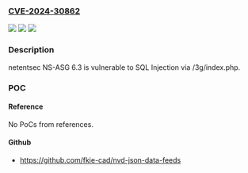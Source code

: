### [CVE-2024-30862](https://cve.mitre.org/cgi-bin/cvename.cgi?name=CVE-2024-30862)
![](https://img.shields.io/static/v1?label=Product&message=n%2Fa&color=blue)
![](https://img.shields.io/static/v1?label=Version&message=n%2Fa&color=blue)
![](https://img.shields.io/static/v1?label=Vulnerability&message=n%2Fa&color=brighgreen)

### Description

netentsec NS-ASG 6.3 is vulnerable to SQL Injection via /3g/index.php.

### POC

#### Reference
No PoCs from references.

#### Github
- https://github.com/fkie-cad/nvd-json-data-feeds

